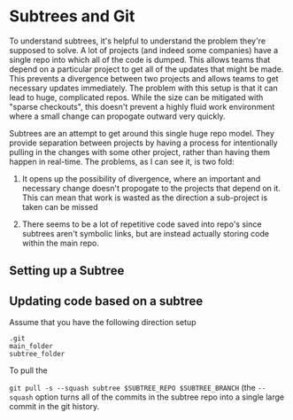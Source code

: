 # Subtrees and Git

To understand subtrees, it's helpful to understand the problem they're supposed
to solve.  A lot of projects (and indeed some companies) have a single repo into
which all of the code is dumped.  This allows teams that depend on a particular
project to get all of the updates that might be made.  This prevents a
divergence between two projects and allows teams to get necessary updates
immediately.  The problem with this setup is that it can lead to huge,
complicated repos.  While the size can be mitigated with "sparse checkouts",
this doesn't prevent a highly fluid work environment where a small change can
propogate outward very quickly.

Subtrees are an attempt to get around this single huge repo model.  They provide
separation between projects by having a process for intentionally pulling in
the changes with some other project, rather than having them happen in
real-time.  The problems, as I can see it, is two fold:

1) It opens up the possibility of divergence, where an important and necessary
change doesn't propogate to the projects that depend on it.  This can mean that
work is wasted as the direction a sub-project is taken can be missed

2) There seems to be a lot of repetitive code saved into repo's since subtrees
aren't symbolic links, but are instead actually storing code within the main
repo.

## Setting up a Subtree

## Updating code based on a subtree 

Assume that you have the following direction setup

```
.git
main_folder
subtree_folder
```

To pull the 

`git pull -s --squash subtree $SUBTREE_REPO $SUBTREE_BRANCH` (the `--squash`
option turns all of the commits in the subtree repo into a single large commit
in the git history.
